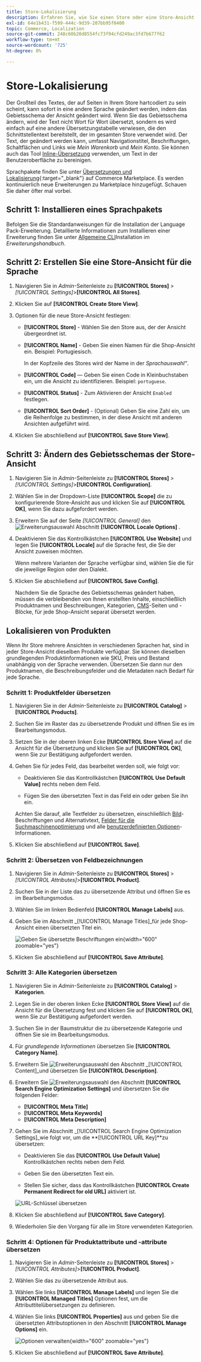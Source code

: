 ```yaml
---
title: Store-Lokalisierung
description: Erfahren Sie, wie Sie einen Store oder eine Store-Ansicht lokalisieren.
exl-id: 64e1b431-f599-444c-9d39-207bb95f0400
topic: Commerce, Localization
source-git-commit: 248c60b20d8554fc73f94cfd249ac3fd7b677f62
workflow-type: tm+mt
source-wordcount: '725'
ht-degree: 0%

---
```


# Store-Lokalisierung

Der Großteil des Textes, der auf Seiten in Ihrem Store hartcodiert zu sein scheint, kann sofort in eine andere Sprache geändert werden, indem das Gebietsschema der Ansicht geändert wird. Wenn Sie das Gebietsschema ändern, wird der Text nicht Wort für Wort übersetzt, sondern es wird einfach auf eine andere Übersetzungstabelle verwiesen, die den Schnittstellentext bereitstellt, der im gesamten Store verwendet wird. Der Text, der geändert werden kann, umfasst Navigationstitel, Beschriftungen, Schaltflächen und Links wie _Mein Warenkorb_ und _Mein Konto_. Sie können auch das Tool [Inline-Übersetzung](../configuration-reference/advanced/developer.md) verwenden, um Text in der Benutzeroberfläche zu bereinigen.

Sprachpakete finden Sie unter [Übersetzungen und Lokalisierung][1]{:target="_blank"} auf Commerce Marketplace. Es werden kontinuierlich neue Erweiterungen zu Marketplace hinzugefügt. Schauen Sie daher öfter mal vorbei.

## Schritt 1: Installieren eines Sprachpakets

Befolgen Sie die Standardanweisungen für die Installation der Language Pack-Erweiterung. Detaillierte Informationen zum Installieren einer Erweiterung finden Sie unter [Allgemeine CLI][2]Installation im _Erweiterungshandbuch_.

## Schritt 2: Erstellen Sie eine Store-Ansicht für die Sprache

1. Navigieren Sie in _Admin_-Seitenleiste zu **[!UICONTROL Stores]** > _[!UICONTROL Settings]_>**[!UICONTROL All Stores]**.

1. Klicken Sie auf **[!UICONTROL Create Store View]**.

1. Optionen für die neue Store-Ansicht festlegen:

   - **[!UICONTROL Store]** - Wählen Sie den Store aus, der der Ansicht übergeordnet ist.

   - **[!UICONTROL Name]** - Geben Sie einen Namen für die Shop-Ansicht ein. Beispiel: Portugiesisch.

     In der Kopfzeile des Stores wird der Name in der _Sprachauswahl“_.

   - **[!UICONTROL Code]** — Geben Sie einen Code in Kleinbuchstaben ein, um die Ansicht zu identifizieren. Beispiel: `portuguese`.

   - **[!UICONTROL Status]** - Zum Aktivieren der Ansicht `Enabled` festlegen.

   - **[!UICONTROL Sort Order]** - (Optional) Geben Sie eine Zahl ein, um die Reihenfolge zu bestimmen, in der diese Ansicht mit anderen Ansichten aufgeführt wird.

1. Klicken Sie abschließend auf **[!UICONTROL Save Store View]**.

## Schritt 3: Ändern des Gebietsschemas der Store-Ansicht

1. Navigieren Sie in _Admin_-Seitenleiste zu **[!UICONTROL Stores]** > _[!UICONTROL Settings]_>**[!UICONTROL Configuration]**.

1. Wählen Sie in der Dropdown-Liste **[!UICONTROL Scope]** die zu konfigurierende Store-Ansicht aus und klicken Sie auf **[!UICONTROL OK]**, wenn Sie dazu aufgefordert werden.

1. Erweitern Sie auf der Seite *[!UICONTROL General]* den ![Erweiterungsauswahl](../assets/icon-display-expand.png) Abschnitt **[!UICONTROL Locale Options]** .

1. Deaktivieren Sie das Kontrollkästchen **[!UICONTROL Use Website]** und legen Sie **[!UICONTROL Locale]** auf die Sprache fest, die Sie der Ansicht zuweisen möchten.

   Wenn mehrere Varianten der Sprache verfügbar sind, wählen Sie die für die jeweilige Region oder den Dialekt.

1. Klicken Sie abschließend auf **[!UICONTROL Save Config]**.

   Nachdem Sie die Sprache des Gebietsschemas geändert haben, müssen die verbleibenden von Ihnen erstellten Inhalte, einschließlich Produktnamen und Beschreibungen, Kategorien, [CMS](../content-design/page-translate.md)-Seiten und -Blöcke, für jede Shop-Ansicht separat übersetzt werden.

## Lokalisieren von Produkten

Wenn Ihr Store mehrere Ansichten in verschiedenen Sprachen hat, sind in jeder Store-Ansicht dieselben Produkte verfügbar. Sie können dieselben grundlegenden Produktinformationen wie SKU, Preis und Bestand unabhängig von der Sprache verwenden. Übersetzen Sie dann nur den Produktnamen, die Beschreibungsfelder und die Metadaten nach Bedarf für jede Sprache.

### Schritt 1: Produktfelder übersetzen

1. Navigieren Sie in der _Admin_-Seitenleiste zu **[!UICONTROL Catalog]** > **[!UICONTROL Products]**.

1. Suchen Sie im Raster das zu übersetzende Produkt und öffnen Sie es im Bearbeitungsmodus.

1. Setzen Sie in der oberen linken Ecke **[!UICONTROL Store View]** auf die Ansicht für die Übersetzung und klicken Sie auf **[!UICONTROL OK]**, wenn Sie zur Bestätigung aufgefordert werden.

1. Gehen Sie für jedes Feld, das bearbeitet werden soll, wie folgt vor:

   - Deaktivieren Sie das Kontrollkästchen **[!UICONTROL Use Default Value]** rechts neben dem Feld.

   - Fügen Sie den übersetzten Text in das Feld ein oder geben Sie ihn ein.

   Achten Sie darauf, alle Textfelder zu übersetzen, einschließlich [Bild](../catalog/catalog-images-video.md)-Beschriftungen und Alternativtext, [Felder für die Suchmaschinenoptimierung](../catalog/product-search-engine-optimization.md) und alle [benutzerdefinierten Optionen](../catalog/settings-advanced-custom-options.md)-Informationen.

1. Klicken Sie abschließend auf **[!UICONTROL Save]**.

### Schritt 2: Übersetzen von Feldbezeichnungen

1. Navigieren Sie in _Admin_-Seitenleiste zu **[!UICONTROL Stores]** > _[!UICONTROL Attributes]_>**[!UICONTROL Product]**.

1. Suchen Sie in der Liste das zu übersetzende Attribut und öffnen Sie es im Bearbeitungsmodus.

1. Wählen Sie im linken Bedienfeld **[!UICONTROL Manage Labels]** aus.

1. Geben Sie im Abschnitt _[!UICONTROL Manage Titles]_für jede Shop-Ansicht einen übersetzten Titel ein.

   ![Geben Sie übersetzte Beschriftungen ein](./assets/product-attribute-labels-translate.png){width="600" zoomable="yes"}

1. Klicken Sie abschließend auf **[!UICONTROL Save Attribute]**.

### Schritt 3: Alle Kategorien übersetzen

1. Navigieren Sie in _Admin_-Seitenleiste zu **[!UICONTROL Catalog]** > **Kategorien**.

1. Legen Sie in der oberen linken Ecke **[!UICONTROL Store View]** auf die Ansicht für die Übersetzung fest und klicken Sie auf **[!UICONTROL OK]**, wenn Sie zur Bestätigung aufgefordert werden.

1. Suchen Sie in der Baumstruktur die zu übersetzende Kategorie und öffnen Sie sie im Bearbeitungsmodus.

1. Für _grundlegende Informationen_ übersetzen Sie **[!UICONTROL Category Name]**.

1. Erweitern Sie ![Erweiterungsauswahl](../assets/icon-display-expand.png) den Abschnitt _[!UICONTROL Content]_und übersetzen Sie **[!UICONTROL Description]**.

1. Erweitern Sie ![Erweiterungsauswahl](../assets/icon-display-expand.png) den Abschnitt **[!UICONTROL Search Engine Optimization Settings]** und übersetzen Sie die folgenden Felder:

   - **[!UICONTROL Meta Title]**
   - **[!UICONTROL Meta Keywords]**
   - **[!UICONTROL Meta Description]**

1. Gehen Sie im Abschnitt _[!UICONTROL Search Engine Optimization Settings]_wie folgt vor, um die **[!UICONTROL URL Key]**zu übersetzen:

   - Deaktivieren Sie das **[!UICONTROL Use Default Value]** Kontrollkästchen rechts neben dem Feld.

   - Geben Sie den übersetzten Text ein.

   - Stellen Sie sicher, dass das Kontrollkästchen **[!UICONTROL Create Permanent Redirect for old URL]** aktiviert ist.

   ![URL-Schlüssel übersetzen](./assets/category-translate-url-key.png)

1. Klicken Sie abschließend auf **[!UICONTROL Save Category]**.

1. Wiederholen Sie den Vorgang für alle im Store verwendeten Kategorien.

### Schritt 4: Optionen für Produktattribute und -attribute übersetzen

1. Navigieren Sie in _Admin_-Seitenleiste zu **[!UICONTROL Stores]** > _[!UICONTROL Attributes]_>**[!UICONTROL Product]**.

1. Wählen Sie das zu übersetzende Attribut aus.

1. Wählen Sie links **[!UICONTROL Manage Labels]** und legen Sie die **[!UICONTROL Managed Titles]** Optionen fest, um die Attributtitelübersetzungen zu definieren.

1. Wählen Sie links **[!UICONTROL Properties]** aus und geben Sie die übersetzten Attributoptionen in den Abschnitt **[!UICONTROL Manage Options]** ein.

   ![Optionen verwalten](./assets/manage-option-tab.png){width="600" zoomable="yes"}

1. Klicken Sie abschließend auf **[!UICONTROL Save Attribute]**.


[1]: https://marketplace.magento.com/extensions/content-customizations/translations-localization.html
[2]: https://experienceleague.adobe.com/docs/commerce-operations/installation-guide/tutorials/extensions.html
